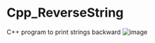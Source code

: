 # Cpp_ReverseString
C++ program to print strings backward
![image](https://user-images.githubusercontent.com/95617369/197379702-f436e12c-9121-4cfe-a128-11c15f4ad76d.png)
